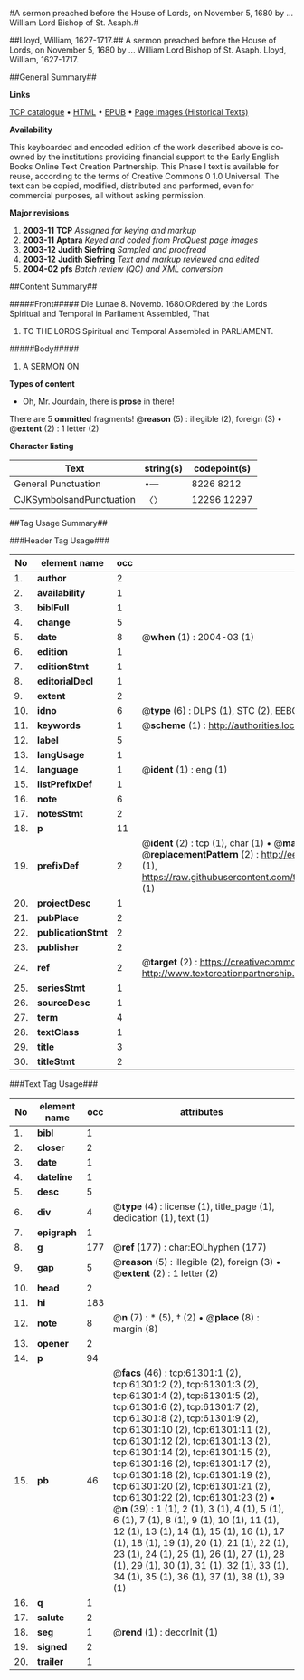 #A sermon preached before the House of Lords, on November 5, 1680 by ... William Lord Bishop of St. Asaph.#

##Lloyd, William, 1627-1717.##
A sermon preached before the House of Lords, on November 5, 1680 by ... William Lord Bishop of St. Asaph.
Lloyd, William, 1627-1717.

##General Summary##

**Links**

[TCP catalogue](http://www.ota.ox.ac.uk/tcp/)  • 
[HTML](http://tei.it.ox.ac.uk/tcp/Texts-HTML/free/A48/A48851.html)  • 
[EPUB](http://tei.it.ox.ac.uk/tcp/Texts-EPUB/free/A48/A48851.epub) • 
[Page images (Historical Texts)](https://data.historicaltexts.jisc.ac.uk/view?pubId=eebo-12402612e&pageId=eebo-12402612e-61301-1)

**Availability**

This keyboarded and encoded edition of the
	       work described above is co-owned by the institutions
	       providing financial support to the Early English Books
	       Online Text Creation Partnership. This Phase I text is
	       available for reuse, according to the terms of Creative
	       Commons 0 1.0 Universal. The text can be copied,
	       modified, distributed and performed, even for
	       commercial purposes, all without asking permission.

**Major revisions**

1. __2003-11__ __TCP__ *Assigned for keying and markup*
1. __2003-11__ __Aptara__ *Keyed and coded from ProQuest page images*
1. __2003-12__ __Judith Siefring__ *Sampled and proofread*
1. __2003-12__ __Judith Siefring__ *Text and markup reviewed and edited*
1. __2004-02__ __pfs__ *Batch review (QC) and XML conversion*

##Content Summary##

#####Front#####
Die Lunae 8. Novemb. 1680.ORdered by the Lords Spiritual and Temporal
in Parliament Assembled, That 
1. TO THE
LORDS Spiritual and Temporal
Assembled in
PARLIAMENT.

#####Body#####

1. A
SERMON
ON

**Types of content**

  * Oh, Mr. Jourdain, there is **prose** in there!

There are 5 **ommitted** fragments! 
 @__reason__ (5) : illegible (2), foreign (3)  •  @__extent__ (2) : 1 letter (2)

**Character listing**


|Text|string(s)|codepoint(s)|
|---|---|---|
|General Punctuation|•—|8226 8212|
|CJKSymbolsandPunctuation|〈〉|12296 12297|

##Tag Usage Summary##

###Header Tag Usage###

|No|element name|occ|attributes|
|---|---|---|---|
|1.|__author__|2||
|2.|__availability__|1||
|3.|__biblFull__|1||
|4.|__change__|5||
|5.|__date__|8| @__when__ (1) : 2004-03 (1)|
|6.|__edition__|1||
|7.|__editionStmt__|1||
|8.|__editorialDecl__|1||
|9.|__extent__|2||
|10.|__idno__|6| @__type__ (6) : DLPS (1), STC (2), EEBO-CITATION (1), OCLC (1), VID (1)|
|11.|__keywords__|1| @__scheme__ (1) : http://authorities.loc.gov/ (1)|
|12.|__label__|5||
|13.|__langUsage__|1||
|14.|__language__|1| @__ident__ (1) : eng (1)|
|15.|__listPrefixDef__|1||
|16.|__note__|6||
|17.|__notesStmt__|2||
|18.|__p__|11||
|19.|__prefixDef__|2| @__ident__ (2) : tcp (1), char (1)  •  @__matchPattern__ (2) : ([0-9\-]+):([0-9IVX]+) (1), (.+) (1)  •  @__replacementPattern__ (2) : http://eebo.chadwyck.com/downloadtiff?vid=$1&page=$2 (1), https://raw.githubusercontent.com/textcreationpartnership/Texts/master/tcpchars.xml#$1 (1)|
|20.|__projectDesc__|1||
|21.|__pubPlace__|2||
|22.|__publicationStmt__|2||
|23.|__publisher__|2||
|24.|__ref__|2| @__target__ (2) : https://creativecommons.org/publicdomain/zero/1.0/ (1), http://www.textcreationpartnership.org/docs/. (1)|
|25.|__seriesStmt__|1||
|26.|__sourceDesc__|1||
|27.|__term__|4||
|28.|__textClass__|1||
|29.|__title__|3||
|30.|__titleStmt__|2||


###Text Tag Usage###

|No|element name|occ|attributes|
|---|---|---|---|
|1.|__bibl__|1||
|2.|__closer__|2||
|3.|__date__|1||
|4.|__dateline__|1||
|5.|__desc__|5||
|6.|__div__|4| @__type__ (4) : license (1), title_page (1), dedication (1), text (1)|
|7.|__epigraph__|1||
|8.|__g__|177| @__ref__ (177) : char:EOLhyphen (177)|
|9.|__gap__|5| @__reason__ (5) : illegible (2), foreign (3)  •  @__extent__ (2) : 1 letter (2)|
|10.|__head__|2||
|11.|__hi__|183||
|12.|__note__|8| @__n__ (7) : * (5), † (2)  •  @__place__ (8) : margin (8)|
|13.|__opener__|2||
|14.|__p__|94||
|15.|__pb__|46| @__facs__ (46) : tcp:61301:1 (2), tcp:61301:2 (2), tcp:61301:3 (2), tcp:61301:4 (2), tcp:61301:5 (2), tcp:61301:6 (2), tcp:61301:7 (2), tcp:61301:8 (2), tcp:61301:9 (2), tcp:61301:10 (2), tcp:61301:11 (2), tcp:61301:12 (2), tcp:61301:13 (2), tcp:61301:14 (2), tcp:61301:15 (2), tcp:61301:16 (2), tcp:61301:17 (2), tcp:61301:18 (2), tcp:61301:19 (2), tcp:61301:20 (2), tcp:61301:21 (2), tcp:61301:22 (2), tcp:61301:23 (2)  •  @__n__ (39) : 1 (1), 2 (1), 3 (1), 4 (1), 5 (1), 6 (1), 7 (1), 8 (1), 9 (1), 10 (1), 11 (1), 12 (1), 13 (1), 14 (1), 15 (1), 16 (1), 17 (1), 18 (1), 19 (1), 20 (1), 21 (1), 22 (1), 23 (1), 24 (1), 25 (1), 26 (1), 27 (1), 28 (1), 29 (1), 30 (1), 31 (1), 32 (1), 33 (1), 34 (1), 35 (1), 36 (1), 37 (1), 38 (1), 39 (1)|
|16.|__q__|1||
|17.|__salute__|2||
|18.|__seg__|1| @__rend__ (1) : decorInit (1)|
|19.|__signed__|2||
|20.|__trailer__|1||
